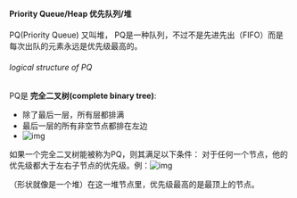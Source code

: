 #### Priority Queue/Heap 优先队列/堆

PQ(Priority Queue) 又叫堆， PQ是一种队列，不过不是先进先出（FIFO）而是每次出队的元素永远是优先级最高的。

###### logical structure of PQ

PQ是 **完全二叉树(complete binary tree)**:

- 除了最后一层，所有层都排满
- 最后一层的所有非空节点都排在左边
- ![img](https://x-wei.github.io/images/heap-summary/pasted_image.png)

如果一个完全二叉树能被称为PQ，则其满足以下条件： 对于任何一个节点，他的优先级都大于左右子节点的优先级。例：![img](https://x-wei.github.io/images/heap-summary/pasted_image001.png)

（形状就像是一个堆）在这一堆节点里，优先级最高的是最顶上的节点。